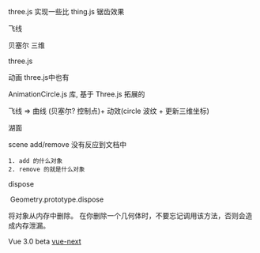 three.js 实现一些比 thing.js 锯齿效果



飞线

贝塞尔 三维

three.js

动画  three.js中也有

AnimationCircle.js 库, 基于 Three.js 拓展的

飞线 => 曲线 (贝塞尔? 控制点)+ 动效(circle 波纹 + 更新三维坐标)

湖面



scene add/remove 没有反应到文档中

	1. add 的什么对象
 	2. remove 的就是什么对象

dispose

​	Geometry.prototype.dispose

将对象从内存中删除。
在你删除一个几何体时，不要忘记调用该方法，否则会造成内存泄漏。 









Vue 3.0 beta [vue-next](https://github.com/vuejs/vue-next#status-beta)


